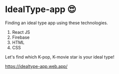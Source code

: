 # IdealType-app 😍

Finding an ideal type app using these technologies.

1. React JS
2. Firebase
3. HTML
4. CSS

Let's find which K-pop, K-movie star is your ideal type!

https://idealtype-app.web.app/
